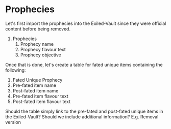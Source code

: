 # Prophecies
Let's first import the prophecies into the Exiled-Vault since they were official content before being removed.
1. Prophecies
	1. Prophecy name
	2. Prophecy flavour text
	3. Prophecy objective

Once that is done, let's create a table for fated unique items containing the following:
1. Fated Unique Prophecy
2. Pre-fated item name
3. Post-fated item name
4. Pre-fated item flavour text
5. Post-fated item flavour text

Should the table simply link to the pre-fated and post-fated unique items in the Exiled-Vault?
Should we include additional information?
E.g. Removal version